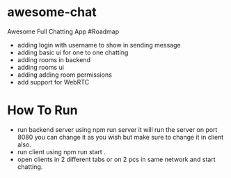 # awesome-chat
Awesome Full  Chatting  App
#Roadmap
 - adding login with username to show in sending message
 - adding basic ui for one to one chatting
 - adding rooms in backend
 - adding rooms ui
 - adding adding room permissions
 - add support for WebRTC
# How To Run
 - run backend server using  npm run server it will run the server on port 8080 you can change it as you wish but make sure to change it in client also.
 - run client using npm run start .
 - open clients in 2 different tabs or on 2 pcs in same network and start chatting.
